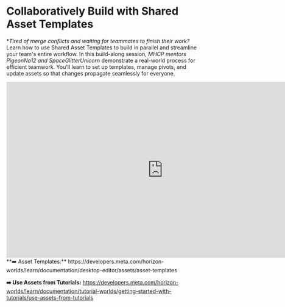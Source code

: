 # Collaboratively Build with Shared Asset Templates
**Tired of merge conflicts and waiting for teammates to finish their work?* Learn how to use Shared Asset Templates to build in parallel and streamline your team's entire workflow. In this build-along session, *MHCP mentors PigeonNo12 and SpaceGlitterUnicorn* demonstrate a real-world process for efficient teamwork. You'll learn to set up templates, manage pivots, and update assets so that changes propagate seamlessly for everyone.



<iframe width="821" height="462" src="https://www.youtube.com/embed/Q18hoNIK1Kk" title="Build-Along: Team Up! Smarter Collabs with Asset Templates with PigeonNo12 &amp; SpaceGlitterUnicorn" frameborder="0" allow="accelerometer; autoplay; clipboard-write; encrypted-media; gyroscope; picture-in-picture; web-share" referrerpolicy="strict-origin-when-cross-origin" allowfullscreen></iframe>
**➡️ Asset Templates:** https://developers.meta.com/horizon-worlds/learn/documentation/desktop-editor/assets/asset-templates

**➡️ Use Assets from Tutorials:** https://developers.meta.com/horizon-worlds/learn/documentation/tutorial-worlds/getting-started-with-tutorials/use-assets-from-tutorials